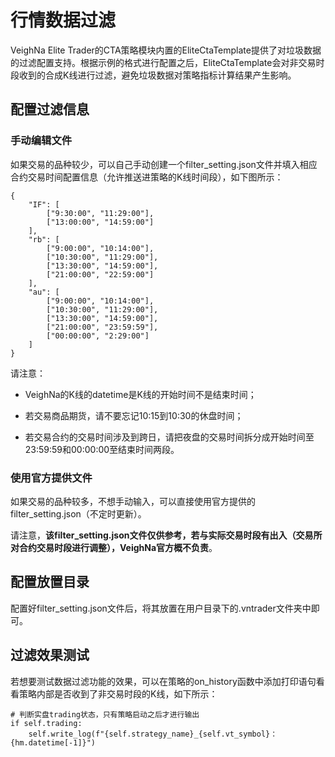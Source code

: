 # 行情数据过滤

VeighNa Elite Trader的CTA策略模块内置的EliteCtaTemplate提供了对垃圾数据的过滤配置支持。根据示例的格式进行配置之后，EliteCtaTemplate会对非交易时段收到的合成K线进行过滤，避免垃圾数据对策略指标计算结果产生影响。


## 配置过滤信息

### 手动编辑文件

如果交易的品种较少，可以自己手动创建一个filter_setting.json文件并填入相应合约交易时间配置信息（允许推送进策略的K线时间段），如下图所示：

```
{
    "IF": [
        ["9:30:00", "11:29:00"],
        ["13:00:00", "14:59:00"]
    ],
    "rb": [
        ["9:00:00", "10:14:00"],
        ["10:30:00", "11:29:00"],
        ["13:30:00", "14:59:00"],
        ["21:00:00", "22:59:00"]
    ],
    "au": [
        ["9:00:00", "10:14:00"],
        ["10:30:00", "11:29:00"],
        ["13:30:00", "14:59:00"],
        ["21:00:00", "23:59:59"],
        ["00:00:00", "2:29:00"]
    ]
}
```

请注意：
 - VeighNa的K线的datetime是K线的开始时间不是结束时间；

 - 若交易商品期货，请不要忘记10:15到10:30的休盘时间；

 - 若交易合约的交易时间涉及到跨日，请把夜盘的交易时间拆分成开始时间至23:59:59和00:00:00至结束时间两段。

### 使用官方提供文件

如果交易的品种较多，不想手动输入，可以直接使用官方提供的filter_setting.json（不定时更新）。

请注意，**该filter_setting.json文件仅供参考，若与实际交易时段有出入（交易所对合约交易时段进行调整），VeighNa官方概不负责**。


## 配置放置目录

配置好filter_setting.json文件后，将其放置在用户目录下的.vntrader文件夹中即可。


## 过滤效果测试

若想要测试数据过滤功能的效果，可以在策略的on_history函数中添加打印语句看看策略内部是否收到了非交易时段的K线，如下所示：

```python3
# 判断实盘trading状态，只有策略启动之后才进行输出
if self.trading:
    self.write_log(f"{self.strategy_name}_{self.vt_symbol}：{hm.datetime[-1]}")
```
